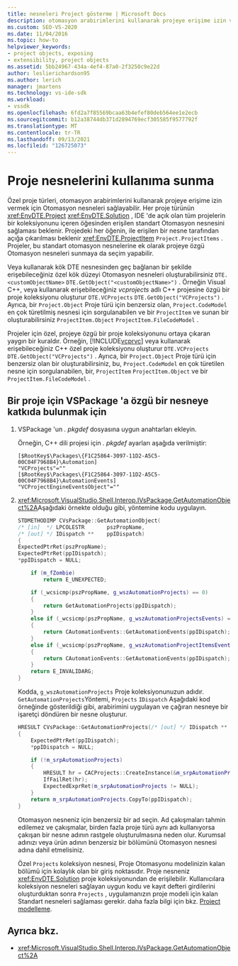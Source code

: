 ```yaml
---
title: nesneleri Project gösterme | Microsoft Docs
description: otomasyon arabirimlerini kullanarak projeye erişime izin veren otomasyon nesneleri sağlayarak Visual Studio özel proje türleri için nesneleri kullanıma sunma hakkında bilgi edinin.
ms.custom: SEO-VS-2020
ms.date: 11/04/2016
ms.topic: how-to
helpviewer_keywords:
- project objects, exposing
- extensibility, project objects
ms.assetid: 5bb24967-434a-4ef4-87a0-2f3250c9e22d
author: leslierichardson95
ms.author: lerich
manager: jmartens
ms.technology: vs-ide-sdk
ms.workload:
- vssdk
ms.openlocfilehash: 6fd2a7f85569bcaa63b4efef80deb564ee1e2ecb
ms.sourcegitcommit: b12a38744db371d2894769ecf305585f9577792f
ms.translationtype: MT
ms.contentlocale: tr-TR
ms.lasthandoff: 09/13/2021
ms.locfileid: "126725073"
---
```

# <a name="expose-project-objects"></a>Proje nesnelerini kullanıma sunma

Özel proje türleri, otomasyon arabirimlerini kullanarak projeye erişime izin vermek için Otomasyon nesneleri sağlayabilir. Her proje türünün <xref:EnvDTE.Project> <xref:EnvDTE.Solution> , IDE 'de açık olan tüm projelerin bir koleksiyonunu içeren öğesinden erişilen standart Otomasyon nesnesini sağlaması beklenir. Projedeki her öğenin, ile erişilen bir nesne tarafından açığa çıkarılması beklenir <xref:EnvDTE.ProjectItem> `Project.ProjectItems` . Projeler, bu standart otomasyon nesnelerine ek olarak projeye özgü Otomasyon nesneleri sunmaya da seçim yapabilir.

Veya kullanarak kök DTE nesnesinden geç bağlanan bir şekilde erişebileceğiniz özel kök düzeyi Otomasyon nesneleri oluşturabilirsiniz `DTE.<customObjectName>` `DTE.GetObject("<customObjectName>")` . Örneğin Visual C++, veya kullanarak erişebileceğiniz *vcprojects* adlı C++ projesine özgü bir proje koleksiyonu oluşturur `DTE.VCProjects` `DTE.GetObject("VCProjects")` . Ayrıca, bir `Project.Object` Proje türü için benzersiz olan, `Project.CodeModel` en çok türetilmiş nesnesi için sorgulanabilen ve bir `ProjectItem` ve sunan bir oluşturabilirsiniz `ProjectItem.Object` `ProjectItem.FileCodeModel` .

Projeler için özel, projeye özgü bir proje koleksiyonunu ortaya çıkaran yaygın bir kuraldır. Örneğin, [!INCLUDE[vcprvc](../../code-quality/includes/vcprvc_md.md)] veya kullanarak erişebileceğiniz C++ özel proje koleksiyonu oluşturur `DTE.VCProjects` `DTE.GetObject("VCProjects")` . Ayrıca, bir `Project.Object` Proje türü için benzersiz olan bir oluşturabilirsiniz, bu, `Project.CodeModel` en çok türetilen nesne için sorgulanabilen, bir, `ProjectItem` `ProjectItem.Object` ve bir `ProjectItem.FileCodeModel` .

## <a name="to-contribute-a-vspackage-specific-object-for-a-project"></a>Bir proje için VSPackage 'a özgü bir nesneye katkıda bulunmak için

1. VSPackage 'un *. pkgdef* dosyasına uygun anahtarları ekleyin.

     Örneğin, C++ dili projesi için *. pkgdef* ayarları aşağıda verilmiştir:

    ```
    [$RootKey$\Packages\{F1C25864-3097-11D2-A5C5-00C04F7968B4}\Automation]
    "VCProjects"=""
    [$RootKey$\Packages\{F1C25864-3097-11D2-A5C5-00C04F7968B4}\AutomationEvents]
    "VCProjectEngineEventsObject"=""
    ```

2. <xref:Microsoft.VisualStudio.Shell.Interop.IVsPackage.GetAutomationObject%2A>Aşağıdaki örnekte olduğu gibi, yöntemine kodu uygulayın.

    ```cpp
    STDMETHODIMP CVsPackage::GetAutomationObject(
    /* [in]  */ LPCOLESTR       pszPropName,
    /* [out] */ IDispatch **    ppIDispatch)
    {
    ExpectedPtrRet(pszPropName);
    ExpectedPtrRet(ppIDispatch);
    *ppIDispatch = NULL;

        if (m_fZombie)
            return E_UNEXPECTED;

        if (_wcsicmp(pszPropName, g_wszAutomationProjects) == 0)
        {
            return GetAutomationProjects(ppIDispatch);
        }
        else if (_wcsicmp(pszPropName, g_wszAutomationProjectsEvents) == 0)
        {
            return CAutomationEvents::GetAutomationEvents(ppIDispatch);
        }
        else if (_wcsicmp(pszPropName, g_wszAutomationProjectItemsEvents) == 0)
        {
            return CAutomationEvents::GetAutomationEvents(ppIDispatch);
        }
        return E_INVALIDARG;
    }
    ```

     Kodda, `g_wszAutomationProjects` Proje koleksiyonunuzun adıdır. `GetAutomationProjects`Yöntemi, `Projects` `IDispatch` Aşağıdaki kod örneğinde gösterildiği gibi, arabirimini uygulayan ve çağıran nesneye bir işaretçi döndüren bir nesne oluşturur.

    ```cpp
    HRESULT CVsPackage::GetAutomationProjects(/* [out] */ IDispatch ** ppIDispatch)
    {
        ExpectedPtrRet(ppIDispatch);
        *ppIDispatch = NULL;

        if (!m_srpAutomationProjects)
        {
            HRESULT hr = CACProjects::CreateInstance(&m_srpAutomationProjects);
            IfFailRet(hr);
            ExpectedExprRet(m_srpAutomationProjects != NULL);
        }
        return m_srpAutomationProjects.CopyTo(ppIDispatch);
    }
    ```

     Otomasyon nesneniz için benzersiz bir ad seçin. Ad çakışmaları tahmin edilemez ve çakışmalar, birden fazla proje türü aynı adı kullanıyorsa çakışan bir nesne adının rastgele oluşturulmasına neden olur. Kurumsal adınızı veya ürün adının benzersiz bir bölümünü Otomasyon nesnesi adına dahil etmelisiniz.

     Özel `Projects` koleksiyon nesnesi, Proje Otomasyonu modelinizin kalan bölümü için kolaylık olan bir giriş noktasıdır. Proje nesneniz <xref:EnvDTE.Solution> proje koleksiyonundan de erişilebilir. Kullanıcılara koleksiyon nesneleri sağlayan uygun kodu ve kayıt defteri girdilerini oluşturduktan sonra `Projects` , uygulamanızın proje modeli için kalan Standart nesneleri sağlaması gerekir. daha fazla bilgi için bkz. [Project modelleme](../../extensibility/internals/project-modeling.md).

## <a name="see-also"></a>Ayrıca bkz.

- <xref:Microsoft.VisualStudio.Shell.Interop.IVsPackage.GetAutomationObject%2A>
